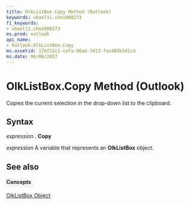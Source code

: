 ```yaml
---
title: OlkListBox.Copy Method (Outlook)
keywords: vbaol11.chm1000273
f1_keywords:
- vbaol11.chm1000273
ms.prod: outlook
api_name:
- Outlook.OlkListBox.Copy
ms.assetid: 17bf32c1-cafa-86ad-7d13-fac403b1d1cd
ms.date: 06/08/2017
---
```



# OlkListBox.Copy Method (Outlook)

Copies the current selection in the drop-down list to the clipboard.


## Syntax

 _expression_ . **Copy**

 _expression_ A variable that represents an **OlkListBox** object.


## See also


#### Concepts


[OlkListBox Object](Outlook.OlkListBox.md)

